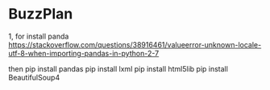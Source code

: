 # BuzzPlan

1, for install panda
https://stackoverflow.com/questions/38916461/valueerror-unknown-locale-utf-8-when-importing-pandas-in-python-2-7

then 
pip install pandas
pip install lxml
pip install html5lib
pip install BeautifulSoup4
